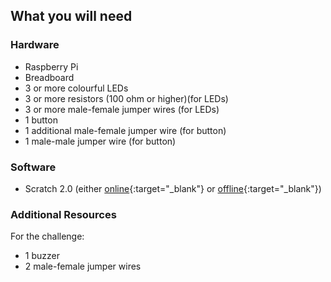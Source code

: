 ## What you will need

### Hardware

+ Raspberry Pi
+ Breadboard
+ 3 or more colourful LEDs
+ 3 or more resistors (100 ohm or higher)(for LEDs)
+ 3 or more male-female jumper wires (for LEDs)
+ 1 button
+ 1 additional male-female jumper wire (for button)
+ 1 male-male jumper wire (for button)

### Software

+ Scratch 2.0 (either [online](https://scratch.mit.edu/projects/editor/){:target="_blank"} or [offline](https://scratch.mit.edu/scratch2download/){:target="_blank"})

### Additional Resources
For the challenge:
+ 1 buzzer
+ 2 male-female jumper wires

